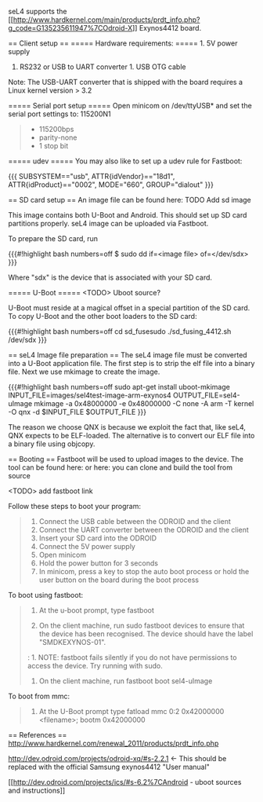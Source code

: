 seL4 supports the
\[\[<http://www.hardkernel.com/main/products/prdt_info.php?g_code=G135235611947%7COdroid-X>\]\]
Exynos4412 board.

== Client setup == ===== Hardware requirements: ===== 1. 5V power supply
1. RS232 or USB to UART converter 1. USB OTG cable

Note: The USB-UART converter that is shipped with the board requires a
Linux kernel version &gt; 3.2

===== Serial port setup ===== Open minicom on /dev/ttyUSB\* and set the
serial port settings to: 115200N1

> -   115200bps
> -   parity-none
> -   1 stop bit

===== udev ===== You may also like to set up a udev rule for Fastboot:

{{{ SUBSYSTEM=="usb", ATTR{idVendor}=="18d1", ATTR{idProduct}=="0002",
MODE="660", GROUP="dialout" }}}

== SD card setup == An image file can be found here: TODO Add sd image

This image contains both U-Boot and Android. This should set up SD card
partitions properly. seL4 image can be uploaded via Fastboot.

To prepare the SD card, run

{{{\#!highlight bash numbers=off \$ sudo dd if=&lt;image file&gt;
of=&lt;/dev/sdx&gt; }}}

Where "sdx" is the device that is associated with your SD card.

===== U-Boot ===== &lt;TODO&gt; Uboot source?

U-Boot must reside at a magical offset in a special partition of the SD
card. To copy U-Boot and the other boot loaders to the SD card:

{{{\#!highlight bash numbers=off cd sd\_fusesudo ./sd\_fusing\_4412.sh
/dev/sdx }}}

== seL4 Image file preparation == The seL4 image file must be converted
into a U-Boot application file. The first step is to strip the elf file
into a binary file. Next we use mkimage to create the image.

{{{\#!highlight bash numbers=off sudo apt-get install uboot-mkimage
INPUT\_FILE=images/sel4test-image-arm-exynos4 OUTPUT\_FILE=sel4-uImage
mkimage -a 0x48000000 -e 0x48000000 -C none -A arm -T kernel -O qnx -d
\$INPUT\_FILE \$OUTPUT\_FILE }}}

The reason we choose QNX is because we exploit the fact that, like seL4,
QNX expects to be ELF-loaded. The alternative is to convert our ELF file
into a binary file using objcopy.

== Booting == Fastboot will be used to upload images to the device. The
tool can be found here: or here: you can clone and build the tool from
source

&lt;TODO&gt; add fastboot link

Follow these steps to boot your program:

> 1.  Connect the USB cable between the ODROID and the client
> 2.  Connect the UART converter between the ODROID and the client
> 3.  Insert your SD card into the ODROID
> 4.  Connect the 5V power supply
> 5.  Open minicom
> 6.  Hold the power button for 3 seconds
> 7.  In minicom, press a key to stop the auto boot process or hold the
>     user button on the board during the boot process

To boot using fastboot:

> 1.  At the u-boot prompt, type fastboot
>
> 1. On the client machine, run sudo fastboot devices to ensure that the device has been recognised. The device should have the label "SMDKEXYNOS-01".
>
> :   1.  NOTE: fastboot fails silently if you do not have permissions
>         to access the device. Try running with sudo.
>
> 1.  On the client machine, run fastboot boot sel4-uImage

To boot from mmc:

> 1.  At the U-Boot prompt type
>     fatload mmc 0:2 0x42000000 &lt;filename&gt;; bootm 0x42000000

== References ==
<http://www.hardkernel.com/renewal_2011/products/prdt_info.php>

<http://dev.odroid.com/projects/odroid-xq/#s-2.2.1> &lt;- This should be
replaced with the official Samsung exynos4412 "User manual"

\[\[<http://dev.odroid.com/projects/ics/#s-6.2%7CAndroid> - uboot
sources and instructions\]\]

